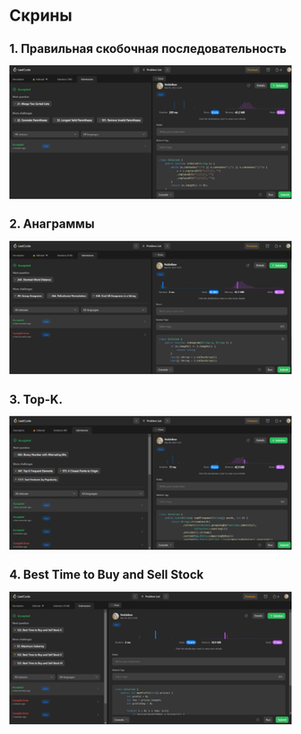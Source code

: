 # Скрины 
## 1. Правильная скобочная последовательность
![img.png](img.png)
## 2. Анаграммы
![img_1.png](img_1.png)
## 3. Top-K.
![img_2.png](img_2.png)
## 4. Best Time to Buy and Sell Stock
![img_3.png](img_3.png)